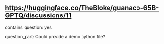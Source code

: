 ## https://huggingface.co/TheBloke/guanaco-65B-GPTQ/discussions/11

contains_question: yes

question_part: Could provide a demo python file?